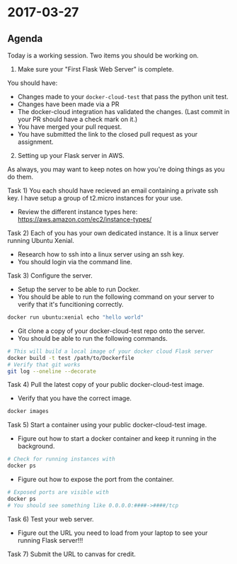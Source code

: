 # 2017-03-27

## Agenda

Today is a working session.  Two items you should be working on.

1) Make sure your "First Flask Web Server" is complete.

You should have:

* Changes made to your `docker-cloud-test` that pass the python unit test.
* Changes have been made via a PR
* The docker-cloud integration has validated the changes. (Last commit in your PR should have a check mark on it.)
* You have merged your pull request.
* You have submitted the link to the closed pull request as your assignment.

2) Setting up your Flask server in AWS.

As always, you may want to keep notes on how you're doing things
as you do them.

Task 1) You each should have recieved an email containing a private
ssh key.  I have setup a group of t2.micro instances for your use.

* Review the different instance types here: https://aws.amazon.com/ec2/instance-types/

Task 2) Each of you has your own dedicated instance.  It is a linux 
server running Ubuntu Xenial.

* Research how to ssh into a linux server using an ssh key.
* You should login via the command line.

Task 3) Configure the server.

* Setup the server to be able to run Docker.
* You should be able to run the following command on your server 
to verify that it's funcitioning correctly.

```bash
docker run ubuntu:xenial echo "hello world"
```

* Git clone a copy of your docker-cloud-test repo onto the server.
* You should be able to run the following commands.

```bash
# This will build a local image of your docker cloud Flask server
docker build -t test /path/to/Dockerfile
# Verify that git works
git log --oneline --decorate
```

Task 4) Pull the latest copy of your public docker-cloud-test image.

* Verify that you have the correct image.

```bash
docker images
```

Task 5) Start a container using your public docker-cloud-test image.

* Figure out how to start a docker container and keep it 
running in the background.

```bash
# Check for running instances with 
docker ps
```

* Figure out how to expose the port from the container.

```bash
# Exposed ports are visible with 
docker ps
# You should see something like 0.0.0.0:####->####/tcp
```

Task 6) Test your web server.

* Figure out the URL you need to load from your laptop to see your
running Flask server!!!

Task 7) Submit the URL to canvas for credit.


